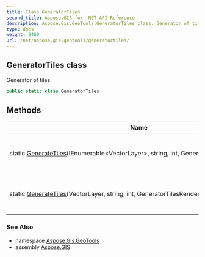 ```yaml
---
title: Class GeneratorTiles
second_title: Aspose.GIS for .NET API Reference
description: Aspose.Gis.GeoTools.GeneratorTiles class. Generator of tiles
type: docs
weight: 2460
url: /net/aspose.gis.geotools/generatortiles/
---
```

## GeneratorTiles class

Generator of tiles

```csharp
public static class GeneratorTiles
```

## Methods

| Name | Description |
| --- | --- |
| static [GenerateTiles](../../aspose.gis.geotools/generatortiles/generatetiles/#generatetiles_1)(IEnumerable&lt;VectorLayer&gt;, string, int, GeneratorTilesRenderOptions) | Generate tiles with zoom to output directory |
| static [GenerateTiles](../../aspose.gis.geotools/generatortiles/generatetiles/#generatetiles)(VectorLayer, string, int, GeneratorTilesRenderOptions) | Generate tiles with zoom to output directory |

### See Also

* namespace [Aspose.Gis.GeoTools](../../aspose.gis.geotools/)
* assembly [Aspose.GIS](../../)


